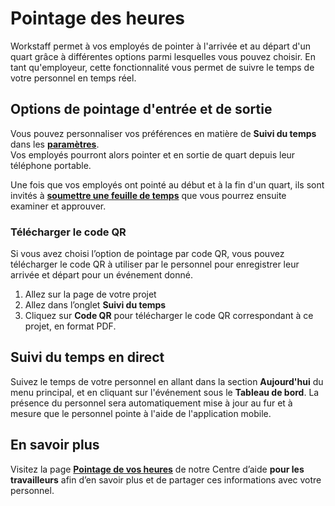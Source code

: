 # Pointage des heures 

Workstaff permet à vos employés de pointer à l'arrivée et au départ d'un quart grâce à différentes options parmi lesquelles vous pouvez choisir.
En tant qu'employeur, cette fonctionnalité vous permet de suivre le temps de votre personnel en temps réel.


## Options de pointage d'entrée et de sortie
Vous pouvez personnaliser vos préférences en matière de **Suivi du temps** dans les [**paramètres**](../customize/account.md).   
Vos employés pourront alors pointer et en sortie de quart depuis leur téléphone portable.  


Une fois que vos employés ont pointé au début et à la fin d'un quart, ils sont invités à **[soumettre une feuille de temps](./submissions.md)** que vous pourrez ensuite examiner et approuver.

### Télécharger le code QR

Si vous avez choisi l’option de pointage par code QR, vous pouvez télécharger le code QR à utiliser par le personnel pour enregistrer leur arrivée et départ pour un événement donné.

1. Allez sur la page de votre projet
2. Allez dans l’onglet **Suivi du temps**
3. Cliquez sur **Code QR** pour télécharger le code QR correspondant à ce projet, en format PDF.

## Suivi du temps en direct
Suivez le temps de votre personnel en allant dans la section **Aujourd'hui** du menu principal, et en cliquant sur l'événement sous le **Tableau de bord**. La présence du personnel sera automatiquement mise à jour au fur et à mesure que le personnel pointe à l'aide de l'application mobile.

## En savoir plus
Visitez la page [**Pointage de vos heures**](../../workers/manage-your-time/clockin.md) de notre Centre d’aide **pour les travailleurs** afin d’en savoir plus et de partager ces informations avec votre personnel. 
